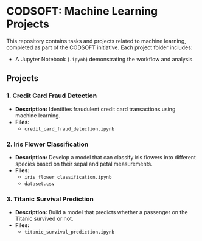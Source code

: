 # CODSOFT: Machine Learning Projects

This repository contains tasks and projects related to machine learning, completed as part of the CODSOFT initiative. Each project folder includes:
- A Jupyter Notebook (`.ipynb`) demonstrating the workflow and analysis.
  
## Projects

### 1. Credit Card Fraud Detection
- **Description:** Identifies fraudulent credit card transactions using machine learning.
- **Files:**
  - `credit_card_fraud_detection.ipynb`

### 2. Iris Flower Classification
- **Description:** Develop a model that can classify iris flowers into different species based on their sepal and petal measurements.
- **Files:**
  - `iris_flower_classification.ipynb`
  - `dataset.csv`

### 3. Titanic Survival Prediction
- **Description:** Build a model that predicts whether a passenger on the Titanic survived or not.
- **Files:**
  - `titanic_survival_prediction.ipynb`
